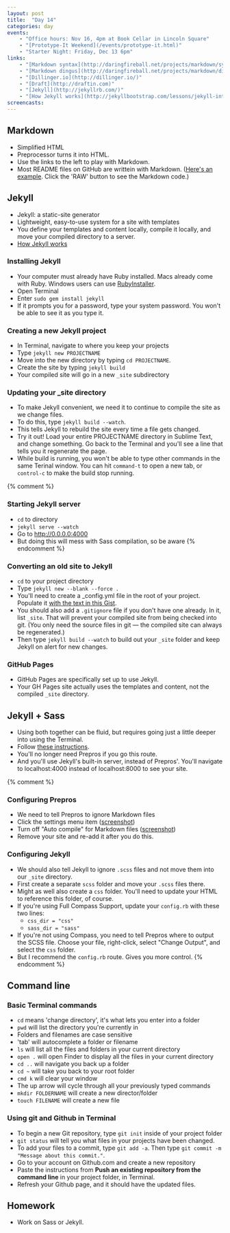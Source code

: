 ```yaml
---
layout: post
title:  "Day 14"
categories: day
events:
    - "Office hours: Nov 16, 4pm at Book Cellar in Lincoln Square"
    - "[Prototype-It Weekend](/events/prototype-it.html)"
    - "Starter Night: Friday, Dec 13 6pm"
links:
    - "[Markdown syntax](http://daringfireball.net/projects/markdown/syntax)"
    - "[Markdown dingus](http://daringfireball.net/projects/markdown/dingus)"
    - "[Dillinger.io](http://dillinger.io/)"
    - "[Draft](http://draftin.com)"
    - "[Jekyll](http://jekyllrb.com/)"
    - "[How Jekyll works](http://jekyllbootstrap.com/lessons/jekyll-introduction.html)"
screencasts:
---
```


## Markdown

- Simplified HTML
- Preprocessor turns it into HTML.
- Use the links to the left to play with Markdown.
- Most README files on GitHub are writtein with Markdown. ([Here's an example](https://github.com/tsl-frontend/scaffold/blob/master/README.md). Click the 'RAW' button to see the Markdown code.)

## Jekyll

- Jekyll: a static-site generator
- Lightweight, easy-to-use system for a site with templates
- You define your templates and content locally, compile it locally, and move your compiled directory to a server.
- [How Jekyll works](http://jekyllbootstrap.com/lessons/jekyll-introduction.html)

### Installing Jekyll

- Your computer must already have Ruby installed. Macs already come with Ruby. Windows users can use [RubyInstaller](http://rubyinstaller.org/).
- Open Terminal
- Enter `sudo gem install jekyll`
- If it prompts you for a password, type your system password. You won't be able to see it as you type it.

### Creating a new Jekyll project

- In Terminal, navigate to where you keep your projects
- Type `jekyll new PROJECTNAME`
- Move into the new directory by typing `cd PROJECTNAME`.
- Create the site by typing `jekyll build`
- Your compiled site will go in a new `_site` subdirectory

### Updating your _site directory

- To make Jekyll convenient, we need it to continue to compile the site as we change files.
- To do this, type `jekyll build --watch`.
- This tells Jekyll to rebuild the site every time a file gets changed.
- Try it out! Load your entire PROJECTNAME directory in Sublime Text, and change something. Go back to the Terminal and you'll see a line that tells you it regenerate the page.
- While build is running, you won't be able to type other commands in the same Terinal window. You can hit `command-t` to open a new tab, or `control-c` to make the build stop running.

{% comment %}
### Starting Jekyll server

- `cd` to directory
- `jekyll serve --watch`
- Go to http://0.0.0.0:4000
- But doing this will mess with Sass compilation, so be aware
{% endcomment %}

### Converting an old site to Jekyll

- `cd` to your project directory
- Type `jekyll new --blank --force .`
- You'll need to create a _config.yml file in the root of your project. Populate it [with the text in this Gist](https://gist.github.com/santheo/7470209/raw/a172a027009e32f669d3a951c3306122796f6de2/gistfile1.txt).
- You should also add a `.gitignore` file if you don't have one already. In it, list `_site`. That will prevent your compiled site from being checked into git. (You only need the source files in git — the compiled site can always be regenerated.)
- Then type `jekyll build --watch` to build out your `_site` folder and keep Jekyll on alert for new changes.

### GitHub Pages

- GitHub Pages are specifically set up to use Jekyll.
- Your GH Pages site actually uses the templates and content, not the compiled `_site` directory.

## Jekyll + Sass

- Using both together can be fluid, but requires going just a little deeper into using the Terminal.
- Follow [these instructions](http://davidpots.com/blog/jekyll-github-pages-compass/).
- You'll no longer need Prepros if you go this route.
- And you'll use Jekyll's built-in server, instead of Prepros'. You'll navigate to localhost:4000 instead of localhost:8000 to see your site.

{% comment %}
### Configuring Prepros

- We need to tell Prepros to ignore Markdown files
- Click the settings menu item ([screenshot](http://cl.ly/image/372f422S3v0c))
- Turn off "Auto compile" for Markdown files ([screenshot](http://cl.ly/image/3z0E0Y2l453t))
- Remove your site and re-add it after you do this.

### Configuring Jekyll

- We should also tell Jekyll to ignore `.scss` files and not move them into our `_site` directory.
- First create a separate `scss` folder and move your `.scss` files there.
- Might as well also create a `css` folder. You'll need to update your HTML to reference this folder, of course.
- If you're using Full Compass Support, update your `config.rb` with these two lines:
  - `css_dir = "css"`
  - `sass_dir = "sass"`
- If you're not using Compass, you need to tell Prepros where to output the SCSS file. Choose your file, right-click, select "Change Output", and select the `css` folder.
- But I recommend the `config.rb` route. Gives you more control.
{% endcomment %}

## Command line

### Basic Terminal commands

- `cd` means 'change directory', it's what lets you enter into a folder
- `pwd` will list the directory you're currently in
- Folders and filenames are case sensitive
- 'tab' will autocomplete a folder or filename
- `ls` will list all the files and folders in your current directory
- `open .` will open Finder to display all the files in your current directory
- `cd ..` will navigate you back up a folder
- `cd ~` will take you back to your root folder
- `cmd k` will clear your window
- The up arrow will cycle through all your previously typed commands
- `mkdir FOLDERNAME` will create a new director/folder
- `touch FILENAME` will create a new file

### Using git and Github in Terminal

- To begin a new Git repository, type `git init` inside of your project folder
- `git status` will tell you what files in your projects have been changed.
- To add your files to a commit, type `git add -a`. Then type `git commit -m "Message about this commit."`.
- Go to your account on Github.com and create a new repository
- Paste the instructions from **Push an existing repository from the command line** in your project folder, in Terminal.
- Refresh your Github page, and it should have the updated files.

## Homework

- Work on Sass or Jekyll.
